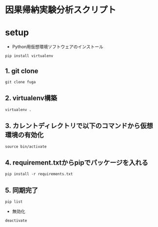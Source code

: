 # 因果帰納実験分析スクリプト

# setup
- Python用仮想環境ソフトウェアのインストール
```
pip install virtualenv
```

## 1. git clone
```
git clone fuga
```
## 2. virtualenv構築
```
virtualenv .
```
## 3. カレントディレクトリで以下のコマンドから仮想環境の有効化
```
source bin/activate
```

## 4. requirement.txtからpipでパッケージを入れる
```
pip install -r requirements.txt
```
## 5. 同期完了
```
pip list
```

- 無効化
```
deactivate
```
